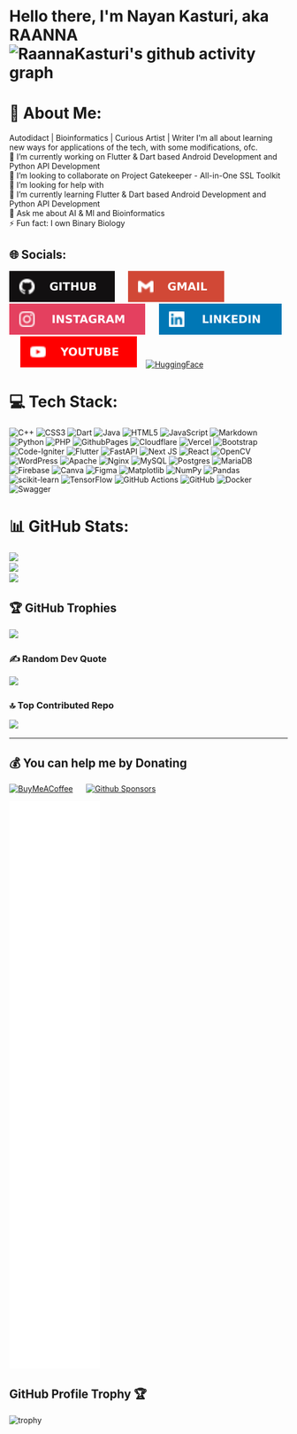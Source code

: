 # Hello there, I'm Nayan Kasturi, aka RAANNA &nbsp;&nbsp; ![RaannaKasturi's github activity graph](https://komarev.com/ghpvc/?username=RaannaKasturi&label=PROFILE+VIEWS&style=for-the-badge&color=blue)

# 💫 About Me:
Autodidact | Bioinformatics | Curious Artist | Writer I'm all about learning new ways for applications of the tech, with some modifications, ofc.<br>
🔭 I’m currently working on Flutter & Dart based Android Development and Python API Development<br>👯 I’m looking to collaborate on Project Gatekeeper - All-in-One SSL Toolkit<br>🤝 I’m looking for help with<br>🌱 I’m currently learning Flutter & Dart based Android Development and Python API Development<br>💬 Ask me about AI & Ml and Bioinformatics<br>⚡ Fun fact: I own Binary Biology


## 🌐 Socials:
[![Github](https://github.com/RaannaKasturi/RaannaKasturi/blob/main/viscontent/Github.svg)](https://github.com/RaannaKasturi) &nbsp;&nbsp;&nbsp;&nbsp; [![Gmail](https://github.com/RaannaKasturi/RaannaKasturi/blob/main/viscontent/Gmail.svg)](mailto:RaannaKasturi@gmail.com) &nbsp;&nbsp;&nbsp;&nbsp; [![Instagram](https://github.com/RaannaKasturi/RaannaKasturi/blob/main/viscontent/Instagram.svg)](https://instagram.com/RaannaKasturi) &nbsp;&nbsp;&nbsp;&nbsp; [![LinkedIn](https://github.com/RaannaKasturi/RaannaKasturi/blob/main/viscontent/LinkedIn.svg)](https://www.linkedin.com/in/raannakasturi) &nbsp;&nbsp;&nbsp;&nbsp; [![YouTube](https://github.com/RaannaKasturi/RaannaKasturi/blob/main/viscontent/YouTube.svg)](https://www.youtube.com/@RaannaKasturi?sub_confirmation=1)&nbsp;&nbsp;&nbsp;&nbsp;[![HuggingFace](https://img.shields.io/badge/HUggingFace-grey?style=for-the-badge&logo=huggingface&labelColor=black&color=black)](https://huggingface.co/RaannaKasturi)


# 💻 Tech Stack:
![C++](https://img.shields.io/badge/c++-%2300599C.svg?style=for-the-badge&logo=c%2B%2B&logoColor=white) ![CSS3](https://img.shields.io/badge/css3-%231572B6.svg?style=for-the-badge&logo=css3&logoColor=white) ![Dart](https://img.shields.io/badge/dart-%230175C2.svg?style=for-the-badge&logo=dart&logoColor=white) ![Java](https://img.shields.io/badge/java-%23ED8B00.svg?style=for-the-badge&logo=openjdk&logoColor=white) ![HTML5](https://img.shields.io/badge/html5-%23E34F26.svg?style=for-the-badge&logo=html5&logoColor=white) ![JavaScript](https://img.shields.io/badge/javascript-%23323330.svg?style=for-the-badge&logo=javascript&logoColor=%23F7DF1E) ![Markdown](https://img.shields.io/badge/markdown-%23000000.svg?style=for-the-badge&logo=markdown&logoColor=white) ![Python](https://img.shields.io/badge/python-3670A0?style=for-the-badge&logo=python&logoColor=ffdd54) ![PHP](https://img.shields.io/badge/php-%23777BB4.svg?style=for-the-badge&logo=php&logoColor=white) ![GithubPages](https://img.shields.io/badge/github%20pages-121013?style=for-the-badge&logo=github&logoColor=white) ![Cloudflare](https://img.shields.io/badge/Cloudflare-F38020?style=for-the-badge&logo=Cloudflare&logoColor=white) ![Vercel](https://img.shields.io/badge/vercel-%23000000.svg?style=for-the-badge&logo=vercel&logoColor=white) ![Bootstrap](https://img.shields.io/badge/bootstrap-%238511FA.svg?style=for-the-badge&logo=bootstrap&logoColor=white) ![Code-Igniter](https://img.shields.io/badge/CodeIgniter-%23EF4223.svg?style=for-the-badge&logo=codeIgniter&logoColor=white) ![Flutter](https://img.shields.io/badge/Flutter-%2302569B.svg?style=for-the-badge&logo=Flutter&logoColor=white) ![FastAPI](https://img.shields.io/badge/FastAPI-005571?style=for-the-badge&logo=fastapi) ![Next JS](https://img.shields.io/badge/Next-black?style=for-the-badge&logo=next.js&logoColor=white) ![React](https://img.shields.io/badge/react-%2320232a.svg?style=for-the-badge&logo=react&logoColor=%2361DAFB) ![OpenCV](https://img.shields.io/badge/opencv-%23white.svg?style=for-the-badge&logo=opencv&logoColor=white) ![WordPress](https://img.shields.io/badge/WordPress-%23117AC9.svg?style=for-the-badge&logo=WordPress&logoColor=white) ![Apache](https://img.shields.io/badge/apache-%23D42029.svg?style=for-the-badge&logo=apache&logoColor=white) ![Nginx](https://img.shields.io/badge/nginx-%23009639.svg?style=for-the-badge&logo=nginx&logoColor=white) ![MySQL](https://img.shields.io/badge/mysql-4479A1.svg?style=for-the-badge&logo=mysql&logoColor=white) ![Postgres](https://img.shields.io/badge/postgres-%23316192.svg?style=for-the-badge&logo=postgresql&logoColor=white) ![MariaDB](https://img.shields.io/badge/MariaDB-003545?style=for-the-badge&logo=mariadb&logoColor=white) ![Firebase](https://img.shields.io/badge/firebase-a08021?style=for-the-badge&logo=firebase&logoColor=ffcd34) ![Canva](https://img.shields.io/badge/Canva-%2300C4CC.svg?style=for-the-badge&logo=Canva&logoColor=white) ![Figma](https://img.shields.io/badge/figma-%23F24E1E.svg?style=for-the-badge&logo=figma&logoColor=white) ![Matplotlib](https://img.shields.io/badge/Matplotlib-%23ffffff.svg?style=for-the-badge&logo=Matplotlib&logoColor=black) ![NumPy](https://img.shields.io/badge/numpy-%23013243.svg?style=for-the-badge&logo=numpy&logoColor=white) ![Pandas](https://img.shields.io/badge/pandas-%23150458.svg?style=for-the-badge&logo=pandas&logoColor=white) ![scikit-learn](https://img.shields.io/badge/scikit--learn-%23F7931E.svg?style=for-the-badge&logo=scikit-learn&logoColor=white) ![TensorFlow](https://img.shields.io/badge/TensorFlow-%23FF6F00.svg?style=for-the-badge&logo=TensorFlow&logoColor=white) ![GitHub Actions](https://img.shields.io/badge/github%20actions-%232671E5.svg?style=for-the-badge&logo=githubactions&logoColor=white) ![GitHub](https://img.shields.io/badge/github-%23121011.svg?style=for-the-badge&logo=github&logoColor=white) ![Docker](https://img.shields.io/badge/docker-%230db7ed.svg?style=for-the-badge&logo=docker&logoColor=white) ![Swagger](https://img.shields.io/badge/-Swagger-%23Clojure?style=for-the-badge&logo=swagger&logoColor=white)

# 📊 GitHub Stats:
![](https://github-readme-stats.vercel.app/api?username=raannakasturi&theme=dark&hide_border=false&include_all_commits=true&count_private=true)<br/>
![](https://github-readme-streak-stats.herokuapp.com/?user=raannakasturi&theme=dark&hide_border=false)<br/>
![](https://github-readme-stats.vercel.app/api/top-langs/?username=raannakasturi&theme=dark&hide_border=false&include_all_commits=true&count_private=true&layout=compact)

## 🏆 GitHub Trophies
![](https://github-profile-trophy.vercel.app/?username=raannakasturi&theme=algolia&no-frame=false&no-bg=true&margin-w=4)

### ✍️ Random Dev Quote
![](https://quotes-github-readme.vercel.app/api?type=horizontal&theme=radical)

### 🔝 Top Contributed Repo
![](https://github-contributor-stats.vercel.app/api?username=raannakasturi&limit=5&theme=dark&combine_all_yearly_contributions=true)

---
## 💰 You can help me by Donating
[![BuyMeACoffee](https://img.shields.io/badge/Buy%20Me%20a%20Coffee-ffdd00?style=for-the-badge&logo=buy-me-a-coffee&logoColor=black)](https://buymeacoffee.com/raannakasturi) &nbsp;&nbsp;&nbsp;&nbsp; [![Github Sponsors](https://img.shields.io/badge/github_sponsors-grey?style=for-the-badge&logo=githubsponsors&labelColor=black&color=black)](https://github.com/sponsors/RaannaKasturi)
  
<!-- Proudly created with GPRM ( https://gprm.itsvg.in ) -->

![Metrics](/github-metrics.svg)

## GitHub Profile Trophy 🏆
![trophy](https://github-profile-trophy.vercel.app/?username=RaannaKasturi&row=1&margin-w=40)
